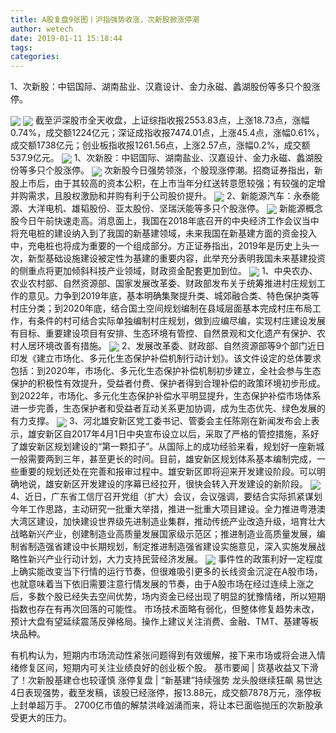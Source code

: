 ```yaml
---
title: A股复盘9张图丨沪指强势收涨，次新股掀涨停潮
author: wetech
date: 2019-01-11 15:18:44
tags: 
categories: 
---
```

1、次新股：中铝国际、湖南盐业、汉嘉设计、金力永磁、蠡湖股份等多只个股涨停。
<!-- more -->
<img align="center" border="0" src="https://imgcdn.yicai.com/uppics/images/2019/01/0344a3c8b9b3f5115f9192d09e30e96a.jpg" />
<img align="center" border="0" src="https://imgcdn.yicai.com/uppics/images/2019/01/6ab93273275e4c6fe728dc59af20378f.jpg" />
截至沪深股市全天收盘，上证综指收报2553.83点，上涨18.73点，涨幅0.74%，成交额1224亿元；深证成指收报7474.01点，上涨45.4点，涨幅0.61%，成交额1738亿元；创业板指收报1261.56点，上涨2.57点，涨幅0.2%，成交额537.9亿元。
<img align="center" border="0" src="https://imgcdn.yicai.com/uppics/images/2019/01/13e44de06f745a892661b622dfcdeb77.jpg" />
1、次新股：中铝国际、湖南盐业、汉嘉设计、金力永磁、蠡湖股份等多只个股涨停。
<img align="center" border="0" src="https://imgcdn.yicai.com/uppics/images/2019/01/ffa689ee7bacfa7230a2eed91255f600.jpg" />
次新股今日强势领涨，个股现涨停潮。招商证券指出，新股上市后，由于其较高的资本公积，在上市当年分红送转意愿较强；有较强的定增并购需求，且股权激励和并购有利于公司股价提升。
<img align="center" border="0" src="https://imgcdn.yicai.com/uppics/images/2019/01/f9152f031252e42d6fc65546382b5761.jpg" />
2、新能源汽车：永泰能源、大洋电机、雄韬股份、亚太股份、坚瑞沃能等多只个股涨停。
<img align="center" border="0" src="https://imgcdn.yicai.com/uppics/images/2019/01/573d63b28930e17b3fe1fcc945c13c42.jpg" />
新能源概念股今日午前快速走高。消息面上，我国在2018年底召开的中央经济工作会议当中将充电桩的建设纳入到了我国的新基建领域，未来我国在新基建方面的资金投入中，充电桩也将成为重要的一个组成部分。方正证券指出，2019年是历史上头一次，新型基础设施建设被定性为基建的重要内容，此举充分表明我国未来基建投资的侧重点将更加倾斜科技产业领域，财政资金配套更加到位。
<img align="center" border="0" src="https://imgcdn.yicai.com/uppics/images/2019/01/10b0adcb55301597bb9bcb14b4d44920.jpg" />
1、中央农办、农业农村部、自然资源部、国家发展改革委、财政部发布关于统筹推进村庄规划工作的意见。力争到2019年底，基本明确集聚提升类、城郊融合类、特色保护类等村庄分类；到2020年底，结合国土空间规划编制在县域层面基本完成村庄布局工作，有条件的村可结合实际单独编制村庄规划，做到应编尽编，实现村庄建设发展有目标、重要建设项目有安排、生态环境有管控、自然景观和文化遗产有保护、农村人居环境改善有措施。
<img align="center" border="0" src="https://imgcdn.yicai.com/uppics/images/2019/01/31c720dc44f6cb7ec53518c826069d05.jpg" />
2、发展改革委、财政部、自然资源部等9个部门近日印发《建立市场化、多元化生态保护补偿机制行动计划》。该文件设定的总体要求包括：到2020年，市场化、多元化生态保护补偿机制初步建立，全社会参与生态保护的积极性有效提升，受益者付费、保护者得到合理补偿的政策环境初步形成。到2022年，市场化、多元化生态保护补偿水平明显提升，生态保护补偿市场体系进一步完善，生态保护者和受益者互动关系更加协调，成为生态优先、绿色发展的有力支撑。
<img align="center" border="0" src="https://imgcdn.yicai.com/uppics/images/2019/01/860bd9bbd8f5c863b8a893657f9efe95.jpg" />
3、河北雄安新区党工委书记、管委会主任陈刚在新闻发布会上表示，雄安新区自2017年4月1日中央宣布设立以后，采取了严格的管控措施，系好了雄安新区规划建设的“第一颗扣子”。从国际上的成功经验来看，规划好一座新城一般需要两到三年，甚至更长的时间。目前，雄安新区规划体系基本编制完成，一些重要的规划还处在完善和报审过程中。雄安新区即将迎来开发建设阶段。可以明确地说，雄安新区开发建设的序幕已经拉开，很快会转入开发建设的新阶段。
<img align="center" border="0" src="https://imgcdn.yicai.com/uppics/images/2019/01/2962a166170b782fdbc6b793e29c0f70.jpg" />
4、近日，广东省工信厅召开党组（扩大）会议，会议强调，要结合实际抓紧谋划今年工作思路，主动研究一批重大举措，推进一批重大项目建设。全力推进粤港澳大湾区建设，加快建设世界级先进制造业集群，推动传统产业改造升级，培育壮大战略新兴产业，创建制造业高质量发展国家级示范区；推进制造业高质量发展，编制省制造强省建设中长期规划，制定推进制造强省建设实施意见，深入实施发展战略性新兴产业行动计划，大力支持民营经济发展。
<img align="center" border="0" src="https://imgcdn.yicai.com/uppics/images/2019/01/32b12785f66c86ddad6856058f4ec784.jpg" />
事件性的政策利好一定程度上确实能改变当下行情的运行节奏，但很难吸引更多的长线资金沉淀在A股市场，也就意味着当下依旧需要注意行情发展的节奏，由于A股市场在经过连续上涨之后，多数个股已经失去空间优势，场内资金已经出现了明显的犹豫情绪，所以短期指数也存在有再次回落的可能性。
市场技术面略有弱化，但整体修复趋势未改，预计大盘有望延续震荡反弹格局。操作上建议关注消费、金融、TMT、基建等板块品种。
 
 
有机构认为，短期内市场流动性紧张问题得到有效缓解，接下来市场或将会进入情绪修复区间，短期内可关注业绩良好的创业板个股。
基市要闻 | 货基收益又下滑了！次新股基建仓也较谨慎
涨停复盘 | “新基建”持续强势 龙头股继续狂飙
易世达4日表现强势，截至发稿，该股已经涨停，报13.88元，成交额7878万元，涨停板上封单超万手。
2700亿市值的解禁洪峰汹涌而来，将让本已面临抛压的次新股承受更大的压力。
